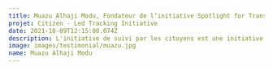 ```yaml
---
title: Muazu Alhaji Modu, Fondateur de l’initiative Spotlight for Transparency and Accountability, Nigéria
projet: Citizen - Led Tracking Initiative
date: 2021-10-09T12:15:00.074Z
description: L'initiative de suivi par les citoyens est une initiative de responsabilisation sociale fondée sur les données qui utilise les chiffres et exploite la technologie numérique pour donner aux citoyens à la base les moyens d'exiger des comptes et de suivre les dépenses des gouvernements en matière de services sociaux, de santé, d'éducation, d'eau, d'assainissement et d'hygiène (WASH) dans les communautés de base afin d'accroître et de garantir la responsabilisation et d'améliorer la prestation des services publics au niveau infranational.L'initiative suit actuellement la mise en œuvre du Fonds pour l'approvisionnement en soins de santé de base dans 30 communautés de l'État de Yobe, au Nigeria, et devrait avoir un impact sur 1200 vies rurales et garantir la possibilité d'une couverture universelle des soins de santé. En l'espace de 21 mois, l'initiative de suivi par les citoyens a permis à plus de 500 jeunes et acteurs communautaires de 60 communautés au Nigeria de renforcer leur capacité à demander des comptes au gouvernement de manière indépendante.
image: images/testimonial/muazu.jpg
name: Muazu Alhaji Modu
---
```

